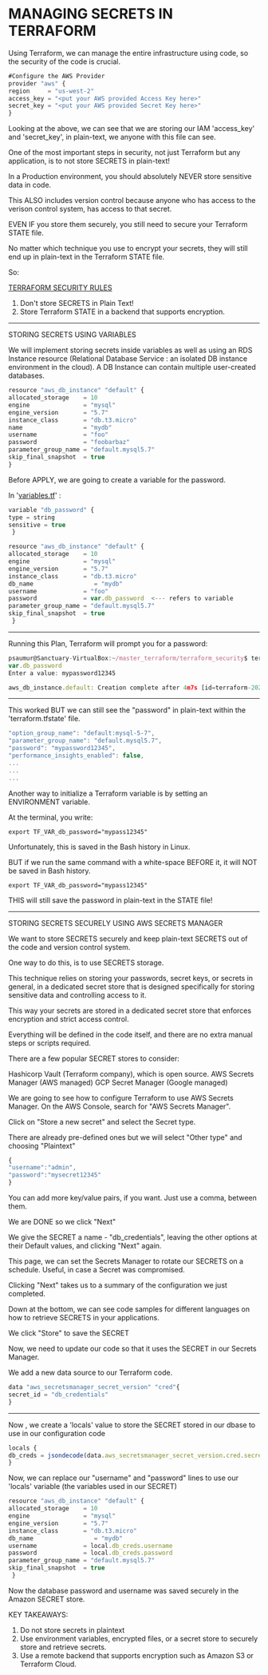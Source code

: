 # MANAGING SECRETS IN TERRAFORM

Using Terraform, we can manage the entire infrastructure using code, so the security of the code is crucial.

```jsx
#Configure the AWS Provider
provider "aws" {
region     = "us-west-2"
access_key = "<put your AWS provided Access Key here>"
secret_key = "<put your AWS provided Secret Key here>"
}
```

Looking at the above, we can see that we are storing our IAM 'access_key' and 'secret_key', in plain-text, we anyone with this file can see.

One of the most important steps in security, not just Terraform but any application, is to not store SECRETS in plain-text!

In a Production environment, you should absolutely NEVER store sensitive data in code.

This ALSO includes version control because anyone who has access to the verison control system, has access to that secret.

EVEN IF you store them securely, you still need to secure your Terraform STATE file.

No matter which technique you use to encrypt your secrets, they will still end up in plain-text in the Terraform STATE file.

So:

<ins>TERRAFORM SECURITY RULES</ins>

1. Don't store SECRETS in Plain Text!
2. Store Terraform STATE in a backend that supports encryption.

---

STORING SECRETS USING VARIABLES

We will implement storing secrets inside variables as well as using an RDS Instance resource (Relational Database Service : an isolated DB instance environment in the cloud). A DB Instance can contain multiple user-created databases.

```jsx
resource "aws_db_instance" "default" {
allocated_storage    = 10
engine               = "mysql"
engine_version       = "5.7"
instance_class       = "db.t3.micro"
name                 = "mydb"
username             = "foo"
password             = "foobarbaz"
parameter_group_name = "default.mysql5.7"
skip_final_snapshot  = true
}
```

Before APPLY, we are going to create a variable for the password.

In '[variables.tf](http://variables.tf/)' :

```jsx
variable "db_password" {
type = string
sensitive = true
 }

resource "aws_db_instance" "default" {
allocated_storage    = 10
engine               = "mysql"
engine_version       = "5.7"
instance_class       = "db.t3.micro"
db_name                 = "mydb"
username             = "foo"
password             = var.db_password  <--- refers to variable
parameter_group_name = "default.mysql5.7"
skip_final_snapshot  = true
 }
```

---

Running this Plan, Terraform will prompt you for a password:

```jsx
psaumur@Sanctuary-VirtualBox:~/master_terraform/terraform_security$ terraform apply
var.db_password
Enter a value: mypassword12345

aws_db_instance.default: Creation complete after 4m7s [id=terraform-20220909213809430100000001]
```

---

This worked BUT we can still see the "password" in plain-text within the 'terraform.tfstate' file.

```jsx
"option_group_name": "default:mysql-5-7",
"parameter_group_name": "default.mysql5.7",
"password": "mypassword12345",
"performance_insights_enabled": false,
...
...
...
```

Another way to initialize a Terraform variable is by setting an ENVIRONMENT variable.

At the terminal, you write:

`export TF_VAR_db_password="mypass12345"`

Unfortunately, this is saved in the Bash history in Linux.

BUT if we run the same command with a white-space BEFORE it, it will NOT be saved in Bash history.

`export TF_VAR_db_password="mypass12345"`

THIS will still save the password in plain-text in the STATE file!

---

STORING SECRETS SECURELY USING AWS SECRETS MANAGER

We want to store SECRETS securely and keep plain-text SECRETS out of the code and version control system.

One way to do this, is to use SECRETS storage.

This technique relies on storing your passwords, secret keys, or secrets in general, in a dedicated secret store that is designed specifically for storing sensitive data and controlling access to it.

This way your secrets are stored in a dedicated secret store that enforces encryption and strict access control.

Everything will be defined in the code itself, and there are no extra manual steps or scripts required.

There are a few popular SECRET stores to consider:

Hashicorp Vault (Terraform company), which is open source.
AWS Secrets Manager (AWS managed)
GCP Secret Manager (Google managed)

We are going to see how to configure Terraform to use AWS Secrets Manager. On the AWS Console, search for "AWS Secrets Manager".

Click on "Store a new secret" and select the Secret type.

There are already pre-defined ones but we will select "Other type" and choosing "Plaintext"

```jsx
{
"username":"admin",
"password":"mysecret12345"
}
```

You can add more key/value pairs, if you want. Just use a comma, between them.

We are DONE so we click "Next"

We give the SECRET a name - "db_credentials", leaving the other options at their Default values, and clicking "Next" again.

This page, we can set the Secrets Manager to rotate our SECRETS on a schedule. Useful, in case a Secret was compromised.

Clicking "Next" takes us to a summary of the configuration we just completed. 

Down at the bottom, we can see code samples for different languages on how to retrieve SECRETS in your applications.

We click "Store" to save the SECRET

Now, we need to update our code so that it uses the SECRET in our Secrets Manager.

We add a new data source to our Terraform code.

```jsx
data "aws_secretsmanager_secret_version" "cred"{
secret_id = "db_credentials"
}
```

---

Now , we create a 'locals' value to store the SECRET stored in our dbase to use in our configuration code

```jsx
locals {
db_creds = jsondecode(data.aws_secretsmanager_secret_version.cred.secret_string)
}
```

Now, we can replace our "username" and "password" lines to use our 'locals' variable (the variables used in our SECRET)

```jsx
resource "aws_db_instance" "default" {
allocated_storage    = 10
engine               = "mysql"
engine_version       = "5.7"
instance_class       = "db.t3.micro"
db_name                 = "mydb"
username             = local.db_creds.username
password             = local.db_creds.password
parameter_group_name = "default.mysql5.7"
skip_final_snapshot  = true
 }
```

Now the database password and username was saved securely in the Amazon SECRET store.

KEY TAKEAWAYS:

1. Do not store secrets in plaintext
2. Use environment variables, encrypted files, or a secret store to securely store and retrieve secrets.
3. Use a remote backend that supports encryption such as Amazon S3 or Terraform Cloud.
